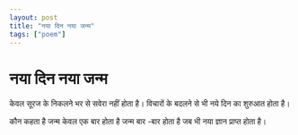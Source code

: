 ```yaml
---
layout: post
title: "नया दिन नया जन्म"
tags: ["poem"]
---
```



# नया दिन नया जन्म

केवल सूरज के निकलने भर से 
सवेरा नहीं होता है।
विचारों के बदलने से भी
नये दिन का शुरुआत होता है।

कौन कहता है
जन्म केवल एक बार होता है
जन्म बार -बार होता है
जब भी नया ज्ञान प्राप्त होता है।